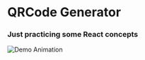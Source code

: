 # QRCode Generator 

### Just practicing some React concepts 

![Demo Animation](./public/randomgif.gif)